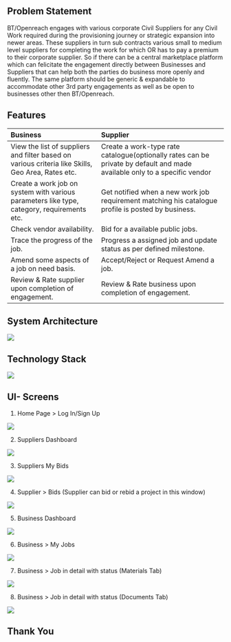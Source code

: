 ## Problem Statement
BT/Openreach engages with various corporate Civil Suppliers for any Civil Work required during the provisioning journey or strategic expansion into newer areas. These suppliers in turn sub contracts various small to medium level suppliers for completing the work for which OR has to pay a premium to their corporate supplier. So if there can be a central marketplace platform which can felicitate the engagement directly between Businesses and Suppliers that can help both the parties do business more openly and fluently.  The same platform should be generic & expandable to accommodate other 3rd party engagements as well as be open to businesses other then BT/Openreach.

## Features

| Business                                                          | Supplier                                                        |
|:------------------------------------------------------------------|:----------------------------------------------------------------|
| View the list of suppliers and filter based on various criteria like Skills, Geo Area, Rates etc.| Create a work-type rate catalogue(optionally rates can be private by default and made available only to a specific vendor|
| Create a work job on system with various parameters like type, category, requirements etc.|Get notified when a new work job requirement matching his catalogue profile is posted by business.| 
| Check vendor availability.                                       | Bid for a available public jobs.| 
| Trace the progress of the job.           | Progress a assigned job and update status as per defined milestone.|
| Amend some aspects of a job on need basis.| Accept/Reject or Request Amend a job.|
| Review & Rate supplier upon completion of engagement. | Review & Rate business upon completion of engagement.|

## System Architecture
![](https://github.com/nisarg2151/Marketplace/blob/master/assets/images/Slide22.jpg)

## Technology Stack
![](https://github.com/nisarg2151/Marketplace/blob/master/assets/images/Slide21.jpg)

## UI- Screens

1. Home Page > Log In/Sign Up

![](https://github.com/nisarg2151/Marketplace/blob/master/assets/images/Slide10.JPG)

2. Suppliers Dashboard

![](https://github.com/nisarg2151/Marketplace/blob/master/assets/images/Slide11.JPG)

3. Suppliers My Bids

![](https://github.com/nisarg2151/Marketplace/blob/master/assets/images/Slide12.JPG)

4. Supplier > Bids (Supplier can bid or rebid a project in this window)

![](https://github.com/nisarg2151/Marketplace/blob/master/assets/images/Slide13.JPG)

5. Business Dashboard

![](https://github.com/nisarg2151/Marketplace/blob/master/assets/images/Slide14.JPG)

6. Business > My Jobs

![](https://github.com/nisarg2151/Marketplace/blob/master/assets/images/Slide15.JPG)

7. Business > Job in detail with status (Materials Tab)

![](https://github.com/nisarg2151/Marketplace/blob/master/assets/images/Slide16.JPG)

8. Business > Job in detail with status (Documents Tab)

![](https://github.com/nisarg2151/Marketplace/blob/master/assets/images/Slide17.JPG)

## Thank You
